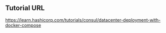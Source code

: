 ## Tutorial URL

https://learn.hashicorp.com/tutorials/consul/datacenter-deployment-with-docker-compose
